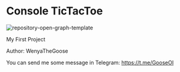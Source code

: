 # Console TicTacToe
![repository-open-graph-template](https://user-images.githubusercontent.com/124447887/216781282-379e8ed5-fc72-43a7-b0fb-0d2a766e06a8.png)

My First Project

Author: WenyaTheGoose

You can send me some message in Telegram: https://t.me/GooseOI
